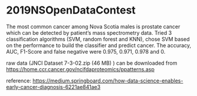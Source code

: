 # 2019NSOpenDataContest

The most common cancer among Nova Scotia males is prostate cancer which can be detected by patient’s mass spectrometry data. Tried 3 classification algorithms (SVM, random forest and KNN), chose SVM based on the performance to build the classifier and predict cancer. The accuracy, AUC, F1-Score and false negative were 0.975, 0.971, 0.978 and 0.

raw data (JNCI Dataset 7-3-02.zip (46 MB) ) can be downloaded from https://home.ccr.cancer.gov/ncifdaproteomics/ppatterns.asp

reference:
https://medium.springboard.com/how-data-science-enables-early-cancer-diagnosis-6221ae841ae3
